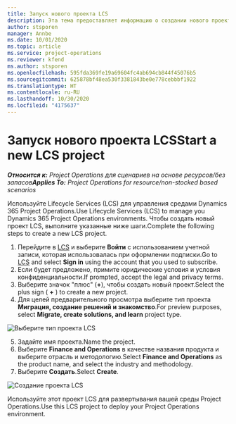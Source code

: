 ```yaml
---
title: Запуск нового проекта LCS
description: Эта тема предоставляет информацию о создании нового проекта в LCS для вашей среды Project Operations.
author: stsporen
manager: Annbe
ms.date: 10/01/2020
ms.topic: article
ms.service: project-operations
ms.reviewer: kfend
ms.author: stsporen
ms.openlocfilehash: 595fda369fe19a69604fc4ab694cb844f45076b5
ms.sourcegitcommit: 625878bf48ea530f3381843be0e778cebbbf1922
ms.translationtype: HT
ms.contentlocale: ru-RU
ms.lasthandoff: 10/30/2020
ms.locfileid: "4175637"
---
```

# <a name="start-a-new-lcs-project"></a><span data-ttu-id="d7aa0-103">Запуск нового проекта LCS</span><span class="sxs-lookup"><span data-stu-id="d7aa0-103">Start a new LCS project</span></span>

<span data-ttu-id="d7aa0-104">_**Относится к:** Project Operations для сценариев на основе ресурсов/без запасов_</span><span class="sxs-lookup"><span data-stu-id="d7aa0-104">_**Applies To:** Project Operations for resource/non-stocked based scenarios_</span></span>

<span data-ttu-id="d7aa0-105">Используйте Lifecycle Services (LCS) для управления средами Dynamics 365 Project Operations.</span><span class="sxs-lookup"><span data-stu-id="d7aa0-105">Use Lifecycle Services (LCS) to manage you Dynamics 365 Project Operations environments.</span></span> <span data-ttu-id="d7aa0-106">Чтобы создать новый проект LCS, выполните указанные ниже шаги.</span><span class="sxs-lookup"><span data-stu-id="d7aa0-106">Complete the following steps to create a new LCS project.</span></span>

1. <span data-ttu-id="d7aa0-107">Перейдите в [LCS](https://lcs.dynamics.com/Logon/Index) и выберите **Войти** с использованием учетной записи, которая использовалась при оформлении подписки.</span><span class="sxs-lookup"><span data-stu-id="d7aa0-107">Go to [LCS](https://lcs.dynamics.com/Logon/Index) and select **Sign in** using the account that you used to subscribe.</span></span>
2. <span data-ttu-id="d7aa0-108">Если будет предложено, примите юридические условия и условия конфиденциальности.</span><span class="sxs-lookup"><span data-stu-id="d7aa0-108">If prompted, accept the legal and privacy terms.</span></span>
3. <span data-ttu-id="d7aa0-109">Выберите значок "плюс" (**+**), чтобы создать новый проект.</span><span class="sxs-lookup"><span data-stu-id="d7aa0-109">Select the plus sign ( **+** ) to create a new project.</span></span>
4. <span data-ttu-id="d7aa0-110">Для целей предварительного просмотра выберите тип проекта **Миграция, создание решений и знакомство**.</span><span class="sxs-lookup"><span data-stu-id="d7aa0-110">For preview purposes, select **Migrate, create solutions, and learn** project type.</span></span>

  ![Выберите тип проекта LCS](./media/create-lcs-1.png)

5. <span data-ttu-id="d7aa0-112">Задайте имя проекта.</span><span class="sxs-lookup"><span data-stu-id="d7aa0-112">Name the project.</span></span> 
6. <span data-ttu-id="d7aa0-113">Выберите **Finance and Operations** в качестве названия продукта и выберите отрасль и методологию.</span><span class="sxs-lookup"><span data-stu-id="d7aa0-113">Select **Finance and Operations** as the product name, and select the industry and methodology.</span></span> 
7. <span data-ttu-id="d7aa0-114">Выберите **Создать**.</span><span class="sxs-lookup"><span data-stu-id="d7aa0-114">Select **Create**.</span></span>

![Создание проекта LCS](./media/create-lcs-2.png)

<span data-ttu-id="d7aa0-116">Используйте этот проект LCS для развертывания вашей среды Project Operations.</span><span class="sxs-lookup"><span data-stu-id="d7aa0-116">Use this LCS project to deploy your Project Operations environment.</span></span>

